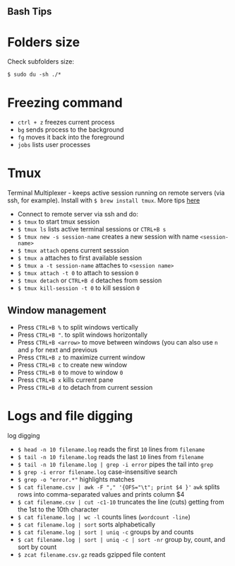Bash Tips
-------------

# Folders size

Check subfolders size:

`$ sudo du -sh ./* `

# Freezing command

- `ctrl + z` freezes current process
- `bg` sends process to the background
- `fg` moves it back into the foreground
- `jobs` lists user processes

# Tmux

Terminal Multiplexer - keeps active session running on remote servers (via ssh, for example).
Install with `$ brew install tmux`.
More tips [here](https://danielmiessler.com/study/tmux/)

- Connect to remote server via ssh and do:
- `$ tmux` to start tmux session
- `$ tmux ls` lists active terminal sessions or `CTRL+B s`
- `$ tmux new -s session-name` creates a new session with name `<session-name>`
- `$ tmux attach` opens current sesssion
- `$ tmux a` attaches to first available session
- `$ tmux a -t session-name` attaches to `<session name>`
- `$ tmux attach -t 0` to attach to session `0`
- `$ tmux detach` or `CTRL+B d` detaches from session
- `$ tmux kill-session -t 0` to kill session `0`

## Window management

- Press `CTRL+B %` to split windows vertically
- Press `CTRL+B "`. to split windows horizontally
- Press `CTRL+B <arrow>` to move between windows (you can also use `n` and `p` for next and previous
- Press `CTRL+B z` to maximize current window
- Press `CTRL+B c` to create new window
- Press `CTRL+B 0` to move to window `0`
- Press `CTRL+B x` kills current pane
- Press `CTRL+B d` to detach from current session

# Logs and file digging

log digging
- `$ head -n 10 filename.log` reads the first `10` lines from `filename`
- `$ tail -n 10 filename.log` reads the last `10` lines from `filename`
- `$ tail -n 10 filename.log | grep -i error` pipes the tail into `grep`
- `$ grep -i error filename.log` case-insensitive search
- `$ grep -o "error.*"` highlights matches 
- `$ cat filename.csv | awk -F "," '{OFS="\t"; print $4 }'` `awk` splits rows into comma-separated values and prints column $4
- `$ cat filename.csv | cut -c1-10` truncates the line (cuts) getting from the 1st to the 10th character
- `$ cat filename.log | wc -l` counts lines (`wordcount -line`)
- `$ cat filename.log | sort` sorts alphabetically
- `$ cat filename.log | sort | uniq -c` groups by and counts
- `$ cat filename.log | sort | uniq -c | sort -nr` group by, count, and sort by count
- `$ zcat filename.csv.gz` reads gzipped file content
